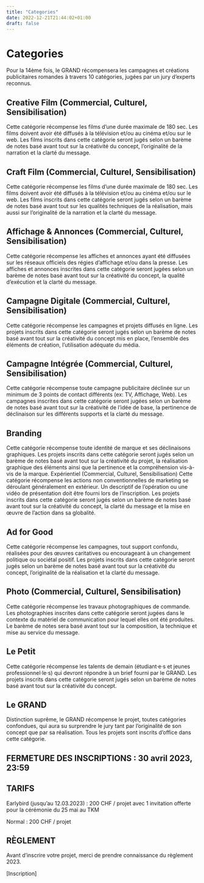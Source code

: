 ```yaml
---
title: "Categories"
date: 2022-12-21T21:44:02+01:00
draft: false
---
```


# Categories

Pour la 14ème fois, le GRAND récompensera les campagnes et créations publicitaires romandes à travers 10 catégories, jugées par un jury d’experts reconnus. 


## Creative Film (Commercial, Culturel, Sensibilisation)

Cette catégorie récompense les films d’une durée maximale de 180 sec. Les films doivent avoir été diffusés à la télévision et/ou au cinéma et/ou sur le web. Les films inscrits dans cette catégorie seront jugés selon un barème de notes basé avant tout sur la créativité du concept, l’originalité de la narration et la clarté du message.

## Craft Film (Commercial, Culturel, Sensibilisation)

Cette catégorie récompense les films d’une durée maximale de 180 sec. Les films doivent avoir été diffusés à la télévision et/ou au cinéma et/ou sur le web. Les films inscrits dans cette catégorie seront jugés selon un barème de notes basé avant tout sur les qualités techniques de la réalisation, mais aussi sur l’originalité de la narration et la clarté du message.
 
## Affichage & Annonces (Commercial, Culturel, Sensibilisation)

Cette catégorie récompense les affiches et annonces ayant été diffusées sur les réseaux officiels des régies d’affichage et/ou dans la presse. Les affiches et annonces inscrites dans cette catégorie seront jugées selon un barème de notes basé avant tout sur la créativité du concept, la qualité d’exécution et la clarté du message.

## Campagne Digitale (Commercial, Culturel, Sensibilisation)

Cette catégorie récompense les campagnes et projets diffusés en ligne. Les projets inscrits dans cette catégorie seront jugés selon un barème de notes basé avant tout sur la créativité du concept mis en place, l’ensemble des éléments de création, l’utilisation adéquate du média. 

## Campagne Intégrée (Commercial, Culturel, Sensibilisation)

Cette catégorie récompense toute campagne publicitaire déclinée sur un minimum de 3 points de contact différents (ex: TV, Affichage, Web). Les campagnes inscrites dans cette catégorie seront jugées selon un barème de notes basé avant tout sur la créativité de l’idée de base, la pertinence de déclinaison sur les différents supports et la clarté du message.

## Branding 

Cette catégorie récompense toute identité de marque et ses déclinaisons graphiques. Les projets inscrits dans cette catégorie seront jugés selon un barème de notes basé avant tout sur la créativité du projet, la réalisation graphique des éléments ainsi que la pertinence et la compréhension vis-à-vis de la marque.
Expérientiel (Commercial, Culturel, Sensibilisation)
Cette catégorie récompense les actions non conventionnelles de marketing se déroulant généralement en extérieur. Un descriptif de l’opération ou une vidéo de présentation doit être fourni lors de l’inscription. Les projets inscrits dans cette catégorie seront jugés selon un barème de notes basé avant tout sur la créativité du concept, la clarté du message et la mise en œuvre de l’action dans sa globalité.

## Ad for Good
Cette catégorie récompense les campagnes, tout support confondu, réalisées pour des œuvres caritatives ou encourageant à un changement politique ou sociétal positif. Les projets inscrits dans cette catégorie seront jugés selon un barème de notes basé avant tout sur la créativité du concept, l’originalité de la réalisation et la clarté du message.

## Photo (Commercial, Culturel, Sensibilisation)
Cette catégorie récompense les travaux photographiques de commande. Les photographies inscrites dans cette catégorie seront jugées dans le contexte du matériel de communication pour lequel elles ont été produites. Le barème de notes sera basé avant tout sur la composition, la technique et mise au service du message.

## Le Petit 
Cette catégorie récompense les talents de demain (étudiant·e·s et jeunes professionnel·le·s) qui devront répondre à un brief fourni par le GRAND. Les projets inscrits dans cette catégorie seront jugés selon un barème de notes basé avant tout sur la créativité du concept. 

## Le GRAND 
Distinction suprême, le GRAND récompense le projet, toutes catégories confondues, qui aura su surprendre le jury tant par l’originalité de son concept que par sa réalisation. Tous les projets sont inscrits d’office dans cette catégorie.


## FERMETURE DES INSCRIPTIONS : 30 avril 2023, 23:59


## TARIFS

Earlybird (jusqu’au 12.03.2023) : 
200 CHF / projet avec 1 invitation offerte pour la cérémonie du 25 mai au TKM

Normal : 
200 CHF / projet


## RÈGLEMENT

Avant d’inscrire votre projet, merci de prendre connaissance du règlement 2023.


[Inscription]




